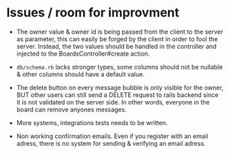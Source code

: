 # Issues / room for improvment

- The owner value & owner id is being passed from the client to the server as parameter, this can easily be forged by the client in order to fool the server. Instead, the two values should be handled in the controller and injected to the BoardsController#create action.

- `db/schema.rb` lacks stronger types, some columns should not be nullable & other columns should have a default value.

- The delete button on every message bubble is only visible for the owner, BUT other users can still send a DELETE request to rails backend since it is not validated on the server side. In other words, everyone in the board can remove anyones messages.

- More systems, integrations tests needs to be written.

- Non working confirmation emails. Even if you register with an email adress, there is no system for sending & verifying an email adress.
